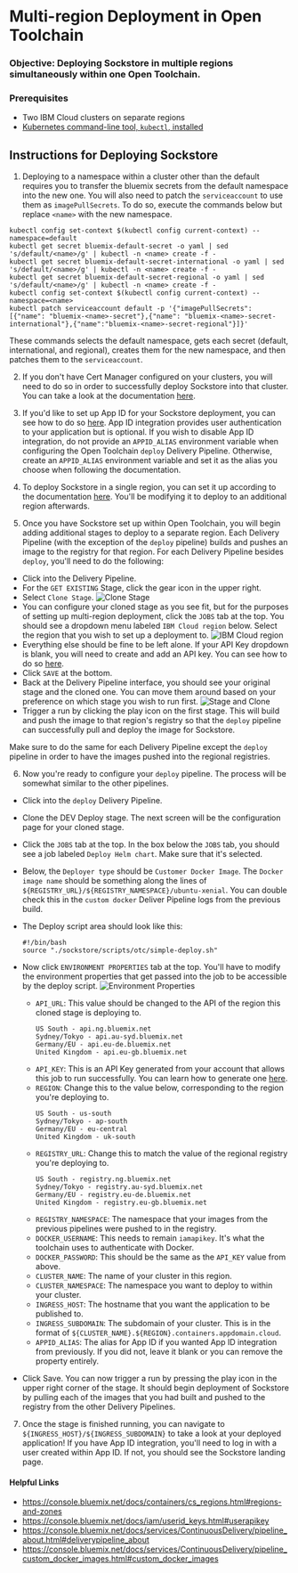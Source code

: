 # Multi-region Deployment in Open Toolchain

### Objective: Deploying Sockstore in multiple regions simultaneously within one Open Toolchain.

### Prerequisites
- Two IBM Cloud clusters on separate regions
- [Kubernetes command-line tool, `kubectl`, installed](https://kubernetes.io/docs/tasks/tools/install-kubectl/)

## Instructions for Deploying Sockstore

1. Deploying to a namespace within a cluster other than the default requires you to transfer the bluemix secrets from the default namespace into the new one. You will also need to patch the `serviceaccount` to use them as `imagePullSecrets`. To do so, execute the commands below but replace `<name>` with the new namespace.
  ```
  kubectl config set-context $(kubectl config current-context) --namespace=default
  kubectl get secret bluemix-default-secret -o yaml | sed 's/default/<name>/g' | kubectl -n <name> create -f -
  kubectl get secret bluemix-default-secret-international -o yaml | sed 's/default/<name>/g' | kubectl -n <name> create -f -
  kubectl get secret bluemix-default-secret-regional -o yaml | sed 's/default/<name>/g' | kubectl -n <name> create -f -
  kubectl config set-context $(kubectl config current-context) --namespace=<name>
  kubectl patch serviceaccount default -p '{"imagePullSecrets": [{"name": "bluemix-<name>-secret"},{"name": "bluemix-<name>-secret-international"},{"name":"bluemix-<name>-secret-regional"}]}'
  ```
  These commands selects the default namespace, gets each secret (default, international, and regional), creates them for the new namespace, and then patches them to the `serviceaccount`.

2. If you don't have Cert Manager configured on your clusters, you will need to do so in order to successfully deploy Sockstore into that cluster. You can take a look at the documentation [here](../cert-manager/README.md).

3. If you'd like to set up App ID for your Sockstore deployment, you can see how to do so [here](../appid/README.md). App ID integration provides user authentication to your application but is optional. If you wish to disable App ID integration, do not provide an `APPID_ALIAS` environment variable when configuring the Open Toolchain `deploy` Delivery Pipeline. Otherwise, create an `APPID_ALIAS` environment variable and set it as the alias you choose when following the documentation.

4. To deploy Sockstore in a single region, you can set it up according to the documentation [here](overview-otc-doc.md). You'll be modifying it to deploy to an additional region afterwards.

5. Once you have Sockstore set up within Open Toolchain, you will begin adding additional stages to deploy to a separate region. Each Delivery Pipeline (with the exception of the `deploy` pipeline) builds and pushes an image to the registry for that region. For each Delivery Pipeline besides `deploy`, you'll need to do the following:
  - Click into the Delivery Pipeline.
  - For the `GET EXISTING` Stage, click the gear icon in the upper right.
  - Select `Clone Stage`.
    ![Clone Stage](images/clone-stage.png)
  - You can configure your cloned stage as you see fit, but for the purposes of setting up multi-region deployment, click the `JOBS` tab at the top. You should see a dropdown menu labeled `IBM Cloud region` below. Select the region that you wish to set up a deployment to.
    ![IBM Cloud region](images/otc-regions.png)
  - Everything else should be fine to be left alone. If your API Key dropdown is blank, you will need to create and add an API key. You can see how to do so [here](https://console.bluemix.net/docs/iam/userid_keys.html#userapikey).
  - Click `SAVE` at the bottom.
  - Back at the Delivery Pipeline interface, you should see your original stage and the cloned one. You can move them around based on your preference on which stage you wish to run first.
    ![Stage and Clone](images/pipeline-multiregion.png)
  - Trigger a run by clicking the play icon on the first stage. This will build and push the image to that region's registry so that the `deploy` pipeline can successfully pull and deploy the image for Sockstore.

  Make sure to do the same for each Delivery Pipeline except the `deploy` pipeline in order to have the images pushed into the regional registries.

6. Now you're ready to configure your `deploy` pipeline. The process will be somewhat similar to the other pipelines.
  - Click into the `deploy` Delivery Pipeline.
  - Clone the DEV Deploy stage. The next screen will be the configuration page for your cloned stage.
  - Click the `JOBS` tab at the top. In the box below the `JOBS` tab, you should see a job labeled `Deploy Helm chart`. Make sure that it's selected.
  - Below, the `Deployer type` should be `Customer Docker Image`. The `Docker image name` should be something along the lines of `${REGISTRY_URL}/${REGISTRY_NAMESPACE}/ubuntu-xenial`. You can double check this in the `custom docker` Deliver Pipeline logs from the previous build.
  - The Deploy script area should look like this:
    ```
    #!/bin/bash
    source "./sockstore/scripts/otc/simple-deploy.sh"
    ```
  - Now click `ENVIRONMENT PROPERTIES` tab at the top. You'll have to modify the environment properties that get passed into the job to be accessible by the deploy script.
    ![Environment Properties](images/env-props.png)

    - `API_URL`: This value should be changed to the API of the region this cloned stage is deploying to.
      ```
      US South - api.ng.bluemix.net
      Sydney/Tokyo - api.au-syd.bluemix.net
      Germany/EU - api.eu-de.bluemix.net
      United Kingdom - api.eu-gb.bluemix.net
      ```
    - `API_KEY`: This is an API Key generated from your account that allows this job to run successfully. You can learn how to generate one [here](https://console.bluemix.net/docs/iam/userid_keys.html#userapikey).
    - `REGION`: Change this to the value below, corresponding to the region you're deploying to.
      ```
      US South - us-south
      Sydney/Tokyo - ap-south
      Germany/EU - eu-central
      United Kingdom - uk-south
      ```
    - `REGISTRY_URL`: Change this to match the value of the regional registry you're deploying to.
      ```
      US South - registry.ng.bluemix.net
      Sydney/Tokyo - registry.au-syd.bluemix.net
      Germany/EU - registry.eu-de.bluemix.net
      United Kingdom - registry.eu-gb.bluemix.net
      ```
    - `REGISTRY_NAMESPACE`: The namespace that your images from the previous pipelines were pushed to in the registry.
    - `DOCKER_USERNAME`: This needs to remain `iamapikey`. It's what the toolchain uses to authenticate with Docker.
    - `DOCKER_PASSWORD`: This should be the same as the `API_KEY` value from above.
    - `CLUSTER_NAME`: The name of your cluster in this region.
    - `CLUSTER_NAMESPACE`: The namespace you want to deploy to within your cluster.
    - `INGRESS_HOST`: The hostname that you want the application to be published to.
    - `INGRESS_SUBDOMAIN`: The subdomain of your cluster. This is in the format of `${CLUSTER_NAME}.${REGION}.containers.appdomain.cloud`.
    - `APPID_ALIAS`: The alias for App ID if you wanted App ID integration from previously. If you did not, leave it blank or you can remove the property entirely.
  - Click Save. You can now trigger a run by pressing the play icon in the upper right corner of the stage. It should begin deployment of Sockstore by pulling each of the images that you had built and pushed to the registry from the other Delivery Pipelines.

7. Once the stage is finished running, you can navigate to `${INGRESS_HOST}/${INGRESS_SUBDOMAIN}` to take a look at your deployed application! If you have App ID integration, you'll need to log in with a user created within App ID. If not, you should see the Sockstore landing page.

#### Helpful Links

- https://console.bluemix.net/docs/containers/cs_regions.html#regions-and-zones
- https://console.bluemix.net/docs/iam/userid_keys.html#userapikey
- https://console.bluemix.net/docs/services/ContinuousDelivery/pipeline_about.html#deliverypipeline_about
- https://console.bluemix.net/docs/services/ContinuousDelivery/pipeline_custom_docker_images.html#custom_docker_images
